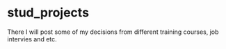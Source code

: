 # stud_projects
There I will post some of my decisions from different training courses, job intervies and etc.
